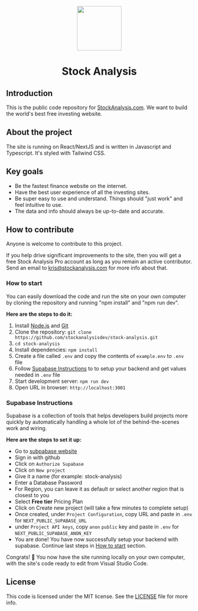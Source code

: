 <div align="center">
		<a href="https://stockanalysis.com/" target="_blank"><img src="https://stockanalysis.com/logo.png" width="120" height="120" /></a>
		<h1 align="center">Stock Analysis</h1>
</div>

## Introduction

This is the public code repository for [StockAnalysis.com](https://stockanalysis.com/). We want to build the world's best free investing website.

## About the project

The site is running on React/NextJS and is written in Javascript and Typescript. It's styled with Tailwind CSS.

## Key goals

-  Be the fastest finance website on the internet.
-  Have the best user experience of all the investing sites.
-  Be super easy to use and understand. Things should "just work" and feel intuitive to use.
-  The data and info should always be up-to-date and accurate.

## How to contribute

Anyone is welcome to contribute to this project.

If you help drive significant improvements to the site, then you will get a free Stock Analysis Pro account as long as you remain an active contributor. Send an email to kris@stockanalysis.com for more info about that.

### How to start

You can easily download the code and run the site on your own computer by cloning the repository and running "npm install" and "npm run dev".

**Here are the steps to do it:**
1. Install [Node.js](https://nodejs.org/en/) and [Git](https://git-scm.com/)
2. Clone the repository: `git clone https://github.com/stockanalysisdev/stock-analysis.git`
3. `cd stock-analysis`
4. Install dependencies: `npm install`
5. Create a file called `.env` and copy the contents of `example.env` to `.env` file
6. Follow [Supabase Instructions](https://github.com/stockanalysisdev/stock-analysis#supabase-instructions) to to setup your backend and get values needed in `.env` file
7. Start development server: `npm run dev`
8. Open URL in browser: `http://localhost:3001`


### Supabase Instructions

Supabase is a collection of tools that helps developers build projects more quickly by automatically handling a whole lot of the behind-the-scenes work and wiring.

**Here are the steps to set it up:**
- Go to [subpabase website](https://app.supabase.io/)
- Sign in with github
- Click on `Authorize Supabase`
- Click on `New project`
- Give it a name (for example: stock-analysis)
- Enter a Database Password
- For Region, you can leave it as default or select another region that is closest to you
- Select **Free tier** Pricing Plan
- Click on Create new project (will take a few minutes to complete setup)
- Once created, under `Project Configuration`, copy URL and paste in `.env` for `NEXT_PUBLIC_SUPABASE_URL`
- under `Project API keys`, copy `anon` `public` key and paste in `.env` for `NEXT_PUBLIC_SUPABASE_ANON_KEY`
- You are done! You have now successfully setup your backend with supabase. Continue last steps in [How to start](https://github.com/stockanalysisdev/stock-analysis#how-to-start) section.

Congrats! 🎉 You now have the site running locally on your own computer, with the site's code ready to edit from Visual Studio Code.

## License

This code is licensed under the MIT license. See the [LICENSE](/LICENSE) file for more info.

